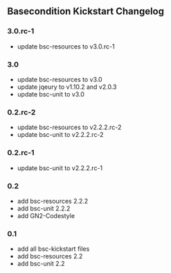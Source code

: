 ## Basecondition Kickstart Changelog

### 3.0.rc-1

* update bsc-resources to v3.0.rc-1

### 3.0

* update bsc-resources to v3.0
* update jqeury to v1.10.2 and v2.0.3
* update bsc-unit to v3.0

### 0.2.rc-2

* update bsc-resources to v2.2.2.rc-2
* update bsc-unit to v2.2.2.rc-2

### 0.2.rc-1

* update bsc-unit to v2.2.2.rc-1

### 0.2

* add bsc-resources 2.2.2
* add bsc-unit 2.2.2
* add GN2-Codestyle

### 0.1

* add all bsc-kickstart files
* add bsc-resources 2.2
* add bsc-unit 2.2

